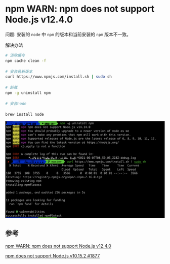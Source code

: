 # npm WARN: npm does not support Node.js v12.4.0

问题: 安装的 `node` 中 `npm` 的版本和当前安装的 `npm` 版本不一致。

解决办法

```sh
# 清除缓存
npm cache clean -f

# 安装最新版本
curl https://www.npmjs.com/install.sh | sudo sh

# 卸载
npm -g uninstall npm

# 安装node

brew install node
```

![](../images/npm-not-surpport.png)

## 参考

[npm WARN: npm does not support Node.js v12.4.0](https://stackoverflow.com/questions/56805007/npm-warn-npm-does-not-support-node-js-v12-4-0)

[npm does not support Node.js v10.15.2 #1877](https://github.com/nodejs/help/issues/1877)

